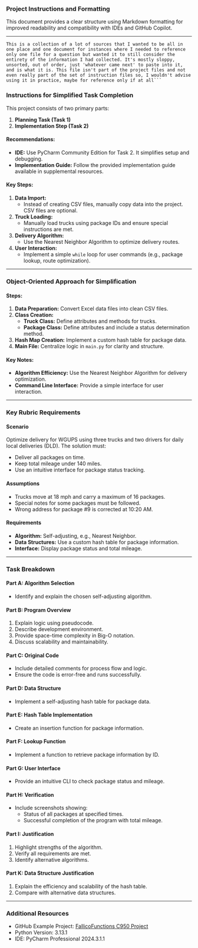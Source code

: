 ### Project Instructions and Formatting

This document provides a clear structure using Markdown formatting for improved readability and compatibility with IDEs and GitHub Copilot.

---
```
This is a collection of a lot of sources that I wanted to be all in one place and one document for instances where I needed to reference only one file for a question but wanted it to still consider the entirety of the information I had collected. It's mostly sloppy, unsorted, out of order, just 'whatever came next' to paste into it, and is what it is. This file isn't part of the project files and not even really part of the set of instruction files so, I wouldn't advise using it in practice, maybe for reference only if at all```
```

### Instructions for Simplified Task Completion

This project consists of two primary parts:

1. **Planning Task (Task 1)**
2. **Implementation Step (Task 2)**

#### Recommendations:

- **IDE:** Use PyCharm Community Edition for Task 2. It simplifies setup and debugging.
- **Implementation Guide:** Follow the provided implementation guide available in supplemental resources.

#### Key Steps:

1. **Data Import:**
    - Instead of creating CSV files, manually copy data into the project. CSV files are optional.
2. **Truck Loading:**
    - Manually load trucks using package IDs and ensure special instructions are met.
3. **Delivery Algorithm:**
    - Use the Nearest Neighbor Algorithm to optimize delivery routes.
4. **User Interaction:**
    - Implement a simple `while` loop for user commands (e.g., package lookup, route optimization).

---

### Object-Oriented Approach for Simplification

#### Steps:

1. **Data Preparation:** Convert Excel data files into clean CSV files.
2. **Class Creation:**
    - **Truck Class:** Define attributes and methods for trucks.
    - **Package Class:** Define attributes and include a status determination method.
3. **Hash Map Creation:** Implement a custom hash table for package data.
4. **Main File:** Centralize logic in `main.py` for clarity and structure.

#### Key Notes:

- **Algorithm Efficiency:** Use the Nearest Neighbor Algorithm for delivery optimization.
- **Command Line Interface:** Provide a simple interface for user interaction.

---

### Key Rubric Requirements

#### Scenario

Optimize delivery for WGUPS using three trucks and two drivers for daily local deliveries (DLD). The solution must:

- Deliver all packages on time.
- Keep total mileage under 140 miles.
- Use an intuitive interface for package status tracking.

#### Assumptions

- Trucks move at 18 mph and carry a maximum of 16 packages.
- Special notes for some packages must be followed.
- Wrong address for package #9 is corrected at 10:20 AM.

#### Requirements

- **Algorithm:** Self-adjusting, e.g., Nearest Neighbor.
- **Data Structures:** Use a custom hash table for package information.
- **Interface:** Display package status and total mileage.

---

### Task Breakdown

#### Part A: Algorithm Selection
- Identify and explain the chosen self-adjusting algorithm.

#### Part B: Program Overview
1. Explain logic using pseudocode.
2. Describe development environment.
3. Provide space-time complexity in Big-O notation.
4. Discuss scalability and maintainability.

#### Part C: Original Code
- Include detailed comments for process flow and logic.
- Ensure the code is error-free and runs successfully.

#### Part D: Data Structure
- Implement a self-adjusting hash table for package data.

#### Part E: Hash Table Implementation
- Create an insertion function for package information.

#### Part F: Lookup Function
- Implement a function to retrieve package information by ID.

#### Part G: User Interface
- Provide an intuitive CLI to check package status and mileage.

#### Part H: Verification
- Include screenshots showing:
    - Status of all packages at specified times.
    - Successful completion of the program with total mileage.

#### Part I: Justification
1. Highlight strengths of the algorithm.
2. Verify all requirements are met.
3. Identify alternative algorithms.

#### Part K: Data Structure Justification
1. Explain the efficiency and scalability of the hash table.
2. Compare with alternative data structures.

---

### Additional Resources

- GitHub Example Project: [FallicoFunctions C950 Project](https://github.com/FallicoFunctions/Python-Mail-Delivery-Service-Algorithm_WGU-C950)
- Python Version: 3.13.1
- IDE: PyCharm Professional 2024.3.1.1
